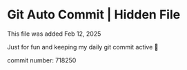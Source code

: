 # Git Auto Commit | Hidden File

This file was added Feb 12, 2025

Just for fun and keeping my daily git commit active 🤪

commit number: 718250
